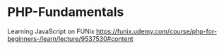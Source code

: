 # PHP-Fundamentals
Learning JavaScript on FUNix https://funix.udemy.com/course/php-for-beginners-/learn/lecture/9537530#content
